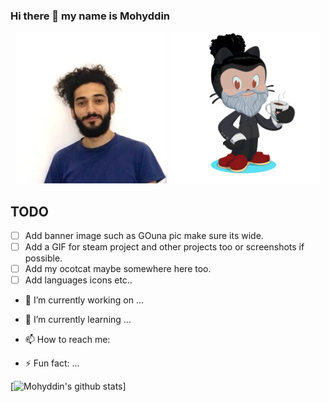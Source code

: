 ### Hi there 👋 my name is Mohyddin

<p align="center">
  <img width="48%" src="/assets/profile.png" alt="Mohyddin Tash Profile Picture" />
  <img width="48%" src="/assets/my-octocat.png" alt="My Github Octocat" />
</p>

## TODO

- [ ] Add banner image such as GOuna pic make sure its wide.
- [ ] Add a GIF for steam project and other projects too or screenshots if possible.
- [ ] Add my ocotcat maybe somewhere here too.
- [ ] Add languages icons etc..

- 🔭 I’m currently working on ...
- 🌱 I’m currently learning ...
- 📫 How to reach me:

- ⚡ Fun fact: ...

[![Mohyddin's github stats](https://github-readme-stats.vercel.app/api?username=mohyddintash&show_icons=true&theme=merko&count_private=true)]

<!--
**mohyddintash/mohyddintash** is a ✨ _special_ ✨ repository because its `README.md` (this file) appears on your GitHub profile.

Here are some ideas to get you started:

- 🔭 I’m currently working on ...
- 🌱 I’m currently learning ...
- 👯 I’m looking to collaborate on ...
- 🤔 I’m looking for help with ...
- 💬 Ask me about ...
- 📫 How to reach me: ...
- 😄 Pronouns: ...
- ⚡ Fun fact: ...
-->
